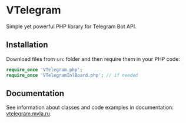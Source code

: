 # VTelegram

Simple yet powerful PHP library for Telegram Bot API.

## Installation

Download files from `src` folder and then require them in your PHP code:

```php
require_once 'VTelegram.php';
require_once 'VTelegramInlBoard.php'; // if needed
```

## Documentation

See information about classes and code examples in documentation: [vtelegram.mvla.ru](http://vtelegram.mvla.ru).
